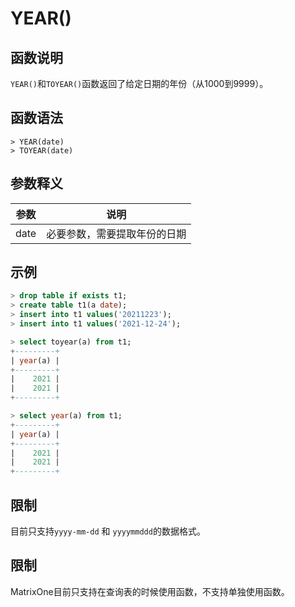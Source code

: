 # **YEAR()**

## **函数说明**

`YEAR()`和`TOYEAR()`函数返回了给定日期的年份（从1000到9999）。


## **函数语法**

```
> YEAR(date)
> TOYEAR(date)
```
## **参数释义**
|  参数  | 说明  |
|  ----  | ----  |
| date  | 必要参数，需要提取年份的日期 |



## **示例**



```sql
> drop table if exists t1;
> create table t1(a date);
> insert into t1 values('20211223');
> insert into t1 values('2021-12-24');

> select toyear(a) from t1;
+---------+
| year(a) |
+---------+
|    2021 |
|    2021 |
+---------+

> select year(a) from t1;
+---------+
| year(a) |
+---------+
|    2021 |
|    2021 |
+---------+
```

## **限制**

目前只支持`yyyy-mm-dd` 和 `yyyymmddd`的数据格式。

## **限制**
MatrixOne目前只支持在查询表的时候使用函数，不支持单独使用函数。